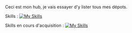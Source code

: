 Ceci est mon hub, 
je vais essayer d'y lister tous mes dépots.

Skills :
[![My Skills](https://skillicons.dev/icons?i=html,css,wordpress,sketch,figma,ps,ai,ae,linux,bash)](https://skillicons.dev)

Skills en cours d'acquisition : 
[![My Skills](https://skillicons.dev/icons?i=js,py,docker,git)](https://skillicons.dev)

